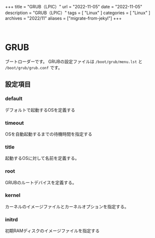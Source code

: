 +++
title = "GRUB（LPIC）"
url = "2022-11-05"
date = "2022-11-05"
description = "GRUB（LPIC）"
tags = [
  "Linux"
]
categories = [
  "Linux"
]
archives = "2022/11"
aliases = ["migrate-from-jekyl"]
+++

<br>

# GRUB

ブートローダーです。
GRUBの設定ファイルは `/boot/grub/menu.lst` と `/boot/grub/grub.conf` です。


## 設定項目

### default

デフォルトで起動するOSを定義する

### timeout

OSを自動起動するまでの待機時間を指定する

### title

起動するOSに対して名前を定義する。

### root

GRUBのルートデバイスを定義する。

### kernel

カーネルのイメージファイルとカーネルオプションを指定する。

### initrd

初期RAMディスクのイメージファイルを指定する
